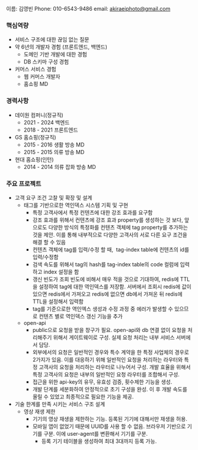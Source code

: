 
이름: 김영빈
Phone: 010-6543-9486
email: akiraeiphoto@gmail.com

### 핵심역량

- 서비스 구조에 대한 끊임 없는 질문
- 약 6년의 개발자 경험 (프론트엔드, 백엔드)
	- 도메인 기반 개발에 대한 경험
	- DB 스키마 구성 경험
- 커머스 서비스 경험
	- 웹 커머스 개발자
	- 홈쇼핑 MD

### 경력사항

- 데이원 컴퍼니(정규직)
	- 2021 - 2024 백엔드
	- 2018 - 2021 프론트엔드
- GS 홈쇼핑(정규직)
	- 2015 - 2016 생활 방송 MD
	- 2015 - 2015 의류 방송 MD
- 현대 홈쇼핑(인턴)
	- 2014 - 2014 의류 잡화 방송 MD

### 주요 프로젝트

- 고객 요구 조건 고찰 및 확장 및 설계
	- 태그를 기반으로한 역인덱스 시스템 기획 및 구현
		- 특정 고객사에서 특정 컨텐츠에 대한 강조 효과를 요구함
		- 강조 효과를 위해서 컨텐츠에 강조 효과 property를 생성하는 것 보다, 앞으로도 다양한 방식의 특정화를 컨텐츠 객체에 tag property를 추가하는 것을 제안. 이를 통해 내부적으로 다양한 고객사의 서로 다른 요구 조건을 해결 할 수 있음
		- 컨텐츠 객체에 tag를 입력/수정 할 때,  tag-index table에 컨텐츠의 id를 입력/수정함
		- 검색 속도를 위해서 tag의 hash를 tag-index table의 code 컬럼에 입력하고 index 설정을 함
		- 갱신 빈도가 조회 빈도에 비해서 매우 적을 것으로 기대하여, redis에 TTL을 설정하여 tag에 대한 역인덱스를 저장함. 서버에서 조회시 redis에 값이 있으면 redis에서 가져오고 redis에 없으면 db에서 가져온 뒤 redis에 TTL을 설정해서 입력함
		- tag를 기준으로한 역인엑스 생성과 수정 과정 중 에러가 발생할 수 있으므로 컨텐츠 별로 역인덱스 갱신 기능을 추가
	- open-api
		-  public으로 요청을 받을 창구가 필요. open-api와 db 연결 없이 요청을 처리해주기 위해서 게이트웨이로 구성. 실제 요청 처리는 내부 서비스 서버에서 담당.
		- 외부에서의 요청은 일반적인 경우와 특수 계약을 한 특정 사업체의 경우로 2가지가 있음. 이를 대응하기 위해 일반적인 요청을 처리하는 라우터와 특정 고객사의 요청을 처리하는 라우터로 나누어서 구성. 개발 효율을 위해서 특정 고객사의 요청은 내부의 일반적인 요청 라우터를 조합해서 구성.
		- 접근을 위한 api-key의 유무, 유효성 검증, 횟수제한 기능을 생성.
		- 개발 단계를 세분화하여 안정적으로 초기 구성을 완성. 이 후 개발 속도를 올릴 수 있었고 최종적으로 필요한 기능을 제공.
- 기술 한계를 만족 시키는 서비스 구조 설계
	- 영상 재생 제한
		- 기기의 영상 재생을 제한하는 기능. 등록된 기기에 대해서만 재생을 허용.
		- 모바일 앱이 없었기 때문에 UUID를 사용 할 수 없음. 브라우저 기반으로 기기를 구분. 이에 user-agent를 변환해서 기기를 구분.
			- 등록 기기 테이블을 생성하여 최대 3대까지 등록 가능.